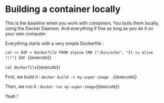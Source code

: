 # Building a container locally

This is the baseline when you work with containers.
You buils them locally, using the Docker Daemon. And everything if fine as long as you do it on your own computer.

Everything starts with a very simple Dockerfile :

`cat << EOF > Dockerfile
FROM alpine
CMD ["/bin/echo", "It is alive !!!"]
EOF
`{{execute}}

`cat Dockerfile`{{execute}}

First, we build it :
`docker build -t my-super-image .`{{execute}}

Then, we run it :
`docker run my-super-image`{{execute}}

Yeah !
